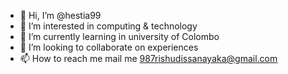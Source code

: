 - 👋 Hi, I’m @hestia99
- 👀 I’m interested in computing & technology
- 🌱 I’m currently learning in university of Colombo
- 💞️ I’m looking to collaborate on experiences
- 📫 How to reach me mail me 987rishudissanayaka@gmail.com

<!---
hestia99/hestia99 is a ✨ special ✨ repository because its `README.md` (this file) appears on your GitHub profile.
You can click the Preview link to take a look at your changes.
--->
